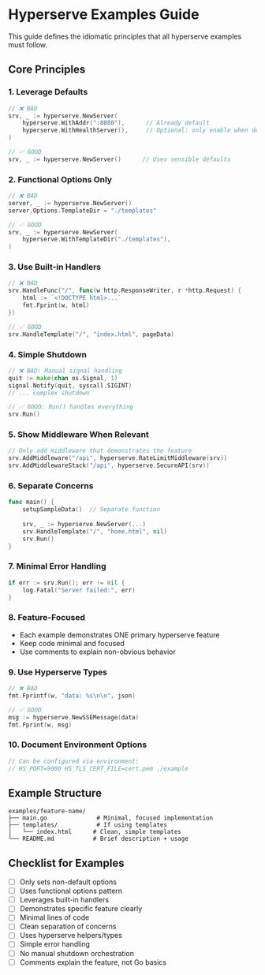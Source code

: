 # Hyperserve Examples Guide

This guide defines the idiomatic principles that all hyperserve examples must follow.

## Core Principles

### 1. Leverage Defaults
```go
// ❌ BAD
srv, _ := hyperserve.NewServer(
    hyperserve.WithAddr(":8080"),      // Already default
    hyperserve.WithHealthServer(),     // Optional: only enable when demonstrating health checks
)

// ✅ GOOD  
srv, _ := hyperserve.NewServer()      // Uses sensible defaults
```

### 2. Functional Options Only
```go
// ❌ BAD
server, _ := hyperserve.NewServer()
server.Options.TemplateDir = "./templates"

// ✅ GOOD
srv, _ := hyperserve.NewServer(
    hyperserve.WithTemplateDir("./templates"),
)
```

### 3. Use Built-in Handlers
```go
// ❌ BAD
srv.HandleFunc("/", func(w http.ResponseWriter, r *http.Request) {
    html := `<!DOCTYPE html>...`
    fmt.Fprint(w, html)
})

// ✅ GOOD
srv.HandleTemplate("/", "index.html", pageData)
```

### 4. Simple Shutdown
```go
// ❌ BAD: Manual signal handling
quit := make(chan os.Signal, 1)
signal.Notify(quit, syscall.SIGINT)
// ... complex shutdown

// ✅ GOOD: Run() handles everything
srv.Run()
```

### 5. Show Middleware When Relevant
```go
// Only add middleware that demonstrates the feature
srv.AddMiddleware("/api", hyperserve.RateLimitMiddleware(srv))
srv.AddMiddlewareStack("/api", hyperserve.SecureAPI(srv))
```

### 6. Separate Concerns
```go
func main() {
    setupSampleData()  // Separate function
    
    srv, _ := hyperserve.NewServer(...)
    srv.HandleTemplate("/", "home.html", nil)
    srv.Run()
}
```

### 7. Minimal Error Handling
```go
if err := srv.Run(); err != nil {
    log.Fatal("Server failed:", err)
}
```

### 8. Feature-Focused
- Each example demonstrates ONE primary hyperserve feature
- Keep code minimal and focused
- Use comments to explain non-obvious behavior

### 9. Use Hyperserve Types
```go
// ❌ BAD
fmt.Fprintf(w, "data: %s\n\n", json)

// ✅ GOOD  
msg := hyperserve.NewSSEMessage(data)
fmt.Fprint(w, msg)
```

### 10. Document Environment Options
```go
// Can be configured via environment:
// HS_PORT=9000 HS_TLS_CERT_FILE=cert.pem ./example
```

## Example Structure

```
examples/feature-name/
├── main.go              # Minimal, focused implementation
├── templates/           # If using templates
│   └── index.html      # Clean, simple templates
└── README.md           # Brief description + usage
```

## Checklist for Examples

- [ ] Only sets non-default options
- [ ] Uses functional options pattern
- [ ] Leverages built-in handlers
- [ ] Demonstrates specific feature clearly
- [ ] Minimal lines of code
- [ ] Clean separation of concerns
- [ ] Uses hyperserve helpers/types
- [ ] Simple error handling
- [ ] No manual shutdown orchestration
- [ ] Comments explain the feature, not Go basics
